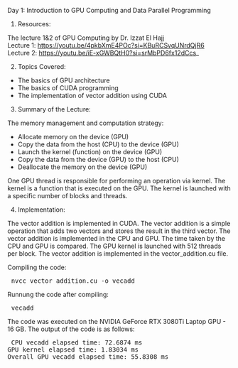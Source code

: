 Day 1: Introduction to GPU Computing and Data Parallel Programming

1) Resources:

The lecture 1&2 of GPU Computing by Dr. Izzat El Hajj  
Lecture 1: https://youtu.be/4pkbXmE4POc?si=KBuRCSvqUNrdQjR6  
Lecture 2: https://youtu.be/iE-xGWBQtH0?si=srMbPD6fx12dCcs_

2) Topics Covered:
- The basics of GPU architecture
- The basics of CUDA programming
- The implementation of vector addition using CUDA

3) Summary of the Lecture:  

The memory management and computation strategy:
- Allocate memory on the device (GPU)
- Copy the data from the host (CPU) to the device (GPU)
- Launch the kernel (function) on the device (GPU)
- Copy the data from the device (GPU) to the host (CPU)
- Deallocate the memory on the device (GPU)

One GPU thread is responsible for performing an operation via kernel. The kernel is a function that is executed on the GPU. The kernel is launched with a specific number of blocks and threads. 

4) Implementation:

The vector addition is implemented in CUDA. The vector addition is a simple operation that adds two vectors and stores the result in the third vector. The vector addition is implemented in the CPU and GPU. The time taken by the CPU and GPU is compared. The GPU kernel is launched with 512 threads per block. The vector addition is implemented in the vector_addition.cu file.

Compiling the code:  

<pre> nvcc vector_addition.cu -o vecadd </pre>

Runnung the code after compiling: 
<pre> vecadd </pre>

The code was executed on the NVIDIA GeForce RTX 3080Ti Laptop GPU - 16 GB. The output of the code is as follows:

<pre> CPU vecadd elapsed time: 72.6874 ms
GPU kernel elapsed time: 1.83034 ms
Overall GPU vecadd elapsed time: 55.8308 ms
</pre>